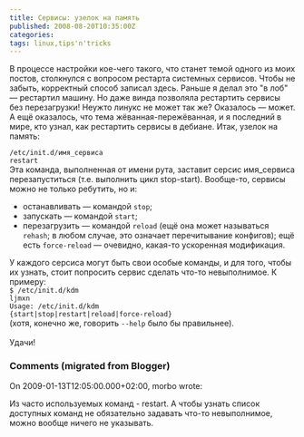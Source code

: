 ```yaml
---
title: Сервисы: узелок на память
published: 2008-08-20T10:35:00Z
categories: 
tags: linux,tips'n'tricks
---
```


В процессе настройки кое-чего такого, что станет темой одного из моих постов, столкнулся с вопросом рестарта системных сервисов. Чтобы не забыть, корректный способ записал здесь.<a name='more'></a> Раньше я делал это "в лоб" &mdash; рестартил машину. Но даже винда позволяла рестартить сервисы без перезагрузки! Неужто линукс не может так же? Оказалось &mdash; может. А ещё оказалось, что тема жёванная-пережёванная, и я последний в мире, кто узнал, как рестартить сервисы в дебиане. Итак, узелок на память:<br /><div class="code"><code>/etc/init.d/имя_сервиса restart</code></div>Эта команда, выполненная от имени рута, заставит серсис имя_сервиса перезапуститься (т.е. выполнить цикл stop-start). Вообще-то, сервисы можно не только ребутить, но и:<ul><li>останавливать &mdash; командой <code>stop</code>;<br /><li>запускать &mdash; командой <code>start</code>;<br /><li>перезагрузить &mdash; командой <code>reload</code> (ещё она может называться <code>rehash</code>; в любом случае, это означает перечитывание конфигов); ещё есть <code>force-reload</code> &mdash; очевидно, какая-то ускоренная модификация.</ul>У каждого серсиса могут быть свои особые команды, и для того, чтобы их узнать, стоит попросить сервис сделать что-то невыполнимое. К примеру:<div class="code"><code>$ /etc/init.d/kdm ljmxn<br />Usage: /etc/init.d/kdm {start|stop|restart|reload|force-reload}</code></div>(хотя, конечно же, говорить <code>--help</code> было бы правильнее).<br /><br />Удачи!

<h3 id='hakyll-convert-comments-title'>Comments (migrated from Blogger)</h3>
<div class='hakyll-convert-comment'>
<p class='hakyll-convert-comment-date'>On 2009-01-13T12:05:00.000+02:00, morbo wrote:</p>
<p class='hakyll-convert-comment-body'>
Из часто используемых команд - restart. А чтобы узнать список доступных команд не обязательно задавать что-то невыполнимое, можно вообще ничего не указывать.
</p>
</div>



